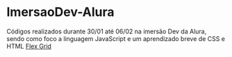 # ImersaoDev-Alura
Códigos realizados durante 30/01 até 06/02 na imersão Dev da Alura, sendo como foco a linguagem JavaScript e um aprendizado breve de CSS e HTML
<a href=“http://exemplo.com/“>Flex Grid</a>
